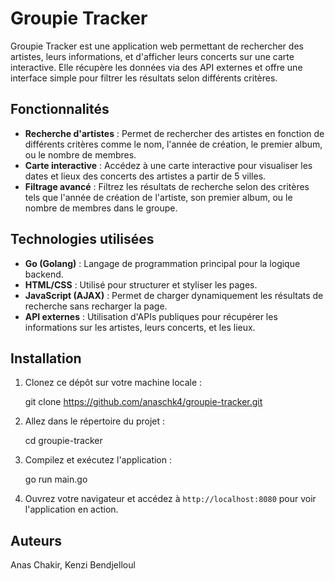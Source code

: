 # Groupie Tracker

Groupie Tracker est une application web permettant de rechercher des artistes, leurs informations, et d'afficher leurs concerts sur une carte interactive. Elle récupère les données via des API externes et offre une interface simple pour filtrer les résultats selon différents critères.

## Fonctionnalités

- **Recherche d'artistes** : Permet de rechercher des artistes en fonction de différents critères comme le nom, l'année de création, le premier album, ou le nombre de membres.
- **Carte interactive** : Accédez à une carte interactive pour visualiser les dates et lieux des concerts des artistes a partir de 5 villes.
- **Filtrage avancé** : Filtrez les résultats de recherche selon des critères tels que l'année de création de l'artiste, son premier album, ou le nombre de membres dans le groupe.

## Technologies utilisées

- **Go (Golang)** : Langage de programmation principal pour la logique backend.
- **HTML/CSS** : Utilisé pour structurer et styliser les pages.
- **JavaScript (AJAX)** : Permet de charger dynamiquement les résultats de recherche sans recharger la page.
- **API externes** : Utilisation d'APIs publiques pour récupérer les informations sur les artistes, leurs concerts, et les lieux.

## Installation

1. Clonez ce dépôt sur votre machine locale :
    
    git clone https://github.com/anaschk4/groupie-tracker.git
    
2. Allez dans le répertoire du projet :
    
    cd groupie-tracker
    
3. Compilez et exécutez l'application :
   
    go run main.go
    
4. Ouvrez votre navigateur et accédez à `http://localhost:8080` pour voir l'application en action.

## Auteurs

Anas Chakir, Kenzi Bendjelloul
